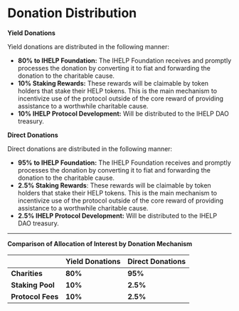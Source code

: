 # Donation Distribution

**Yield Donations**

Yield donations are distributed in the following manner:

* **80% to IHELP Foundation:** The IHELP Foundation receives and promptly processes the donation by converting it to fiat and forwarding the donation to the charitable cause.
* **10% Staking Rewards:** These rewards will be claimable by token holders that stake their HELP tokens. This is the main mechanism to incentivize use of the protocol outside of the core reward of providing assistance to a worthwhile charitable cause.
* **10% IHELP Protocol Development:** Will be distributed to the IHELP DAO treasury.

**Direct Donations**

Direct donations are distributed in the following manner:&#x20;

* **95% to IHELP Foundation:** The IHELP Foundation receives and promptly processes the donation by converting it to fiat and forwarding the donation to the charitable cause.
* **2.5% Staking Rewards**: These rewards will be claimable by token holders that stake their HELP tokens. This is the main mechanism to incentivize use of the protocol outside of the core reward of providing assistance to a worthwhile charitable cause.
* **2.5%  IHELP Protocol Development:** Will be distributed to the IHELP DAO treasury.&#x20;

****

**Comparison of Allocation of Interest by Donation Mechanism**

|                   | **Yield Donations** | **Direct Donations** |
| ----------------- | ------------------- | -------------------- |
| **Charities**     | **80%**             | **95%**              |
| **Staking Pool**  | **10%**             | **2.5%**             |
| **Protocol Fees** | **10%**             | **2.5%**             |
